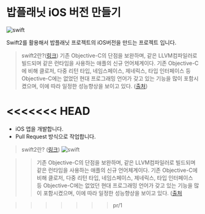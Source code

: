 # 밥플래닛 iOS 버전 만들기

![swift](https://upload.wikimedia.org/wikipedia/commons/thumb/9/9d/Swift_logo.svg/130px-Swift_logo.svg.png)

Swift2를 활용해서 밥플래닛 프로젝트의 iOS버전을 만드는 프로젝트 입니다. 

> swift2란?([링크](https://developer.apple.com/swift/))
> 기존 Objective-C의 단점을 보완하며, 같은 LLVM컴파일러로 빌드되며 같은 런타임을 사용하는 애플의 신규 언어체계이다. 기존 Objective-C에 비해 클로저, 다중 리턴 타입, 네임스페이스, 제네릭스, 타입 인터페이스 등 Objective-C에는 없었던 현대 프로그래밍 언어가 갖고 있는 기능을 많이 포함시켰으며, 이에 따라 일정한 성능향상을 보이고 있다. ([출처](https://namu.wiki/w/Swift(%ED%94%84%EB%A1%9C%EA%B7%B8%EB%9E%98%EB%B0%8D%20%EC%96%B8%EC%96%B4)))

<<<<<<< HEAD
=======
* iOS 앱을 개발합니다.
* Pull Request 방식으로 작업합니다.

> swift2란? ([링크](https://developer.apple.com/swift/))
> ![swift](https://upload.wikimedia.org/wikipedia/commons/thumb/9/9d/Swift_logo.svg/130px-Swift_logo.svg.png)
 
>> 기존 Objective-C의 단점을 보완하며, 같은 LLVM컴파일러로 빌드되며 같은 런타임을 사용하는 애플의 신규 언어체계이다. 기존 Objective-C에 비해 클로저, 다중 리턴 타입, 네임스페이스, 제네릭스, 타입 인터페이스 등 Objective-C에는 없었던 현대 프로그래밍 언어가 갖고 있는 기능을 많이 포함시켰으며, 이에 따라 일정한 성능향상을 보이고 있다. ([출처](https://namu.wiki/w/Swift(%ED%94%84%EB%A1%9C%EA%B7%B8%EB%9E%98%EB%B0%8D%20%EC%96%B8%EC%96%B4))

>>>>>>> pr/1
